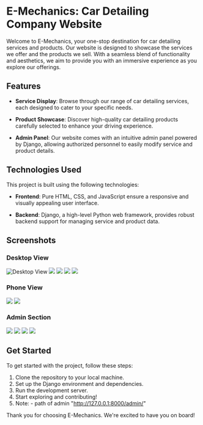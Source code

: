 # E-Mechanics: Car Detailing Company Website

Welcome to E-Mechanics, your one-stop destination for car detailing services and products. Our website is designed to showcase the services we offer and the products we sell. With a seamless blend of functionality and aesthetics, we aim to provide you with an immersive experience as you explore our offerings.

## Features

- **Service Display**: Browse through our range of car detailing services, each designed to cater to your specific needs.
  
- **Product Showcase**: Discover high-quality car detailing products carefully selected to enhance your driving experience.
  
- **Admin Panel**: Our website comes with an intuitive admin panel powered by Django, allowing authorized personnel to easily modify service and product details.

## Technologies Used

This project is built using the following technologies:

- **Frontend**: Pure HTML, CSS, and JavaScript ensure a responsive and visually appealing user interface.
  
- **Backend**: Django, a high-level Python web framework, provides robust backend support for managing service and product data.

## Screenshots

### Desktop View

![Desktop View](/outputScreenshorts/dHome.png)
![](/outputScreenshorts/dServices.png)
![](/outputScreenshorts/dShop.png)
![](/outputScreenshorts/dAbout.png)
![](/outputScreenshorts/dContact.png)

### Phone View

![](/outputScreenshorts/pHome.jpeg)
![](/outputScreenshorts/pProducts.jpeg)

### Admin Section

![](/outputScreenshorts/productList.png)
![](/outputScreenshorts/serviceList.png)
![](/outputScreenshorts/productAdd.png)
![](/outputScreenshorts/serviceDetails.png)

## Get Started

To get started with the project, follow these steps:

1. Clone the repository to your local machine.
2. Set up the Django environment and dependencies.
3. Run the development server.
4. Start exploring and contributing!
5. Note: - path of admin "http://127.0.0.1:8000/admin/"

Thank you for choosing E-Mechanics. We're excited to have you on board!
